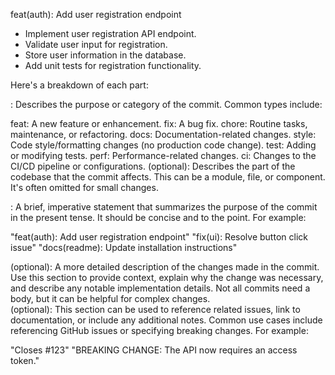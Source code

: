 feat(auth): Add user registration endpoint

- Implement user registration API endpoint.
- Validate user input for registration.
- Store user information in the database.
- Add unit tests for registration functionality.

Here's a breakdown of each part:

<type>: Describes the purpose or category of the commit. Common types include:

feat: A new feature or enhancement.
fix: A bug fix.
chore: Routine tasks, maintenance, or refactoring.
docs: Documentation-related changes.
style: Code style/formatting changes (no production code change).
test: Adding or modifying tests.
perf: Performance-related changes.
ci: Changes to the CI/CD pipeline or configurations.
<scope> (optional): Describes the part of the codebase that the commit affects. This can be a module, file, or component. It's often omitted for small changes.

<subject>: A brief, imperative statement that summarizes the purpose of the commit in the present tense. It should be concise and to the point. For example:

"feat(auth): Add user registration endpoint"
"fix(ui): Resolve button click issue"
"docs(readme): Update installation instructions"

<body> (optional): A more detailed description of the changes made in the commit. Use this section to provide context, explain why the change was necessary, and describe any notable implementation details. Not all commits need a body, but it can be helpful for complex changes.

<footer> (optional): This section can be used to reference related issues, link to documentation, or include any additional notes. Common use cases include referencing GitHub issues or specifying breaking changes. For example:

"Closes #123"
"BREAKING CHANGE: The API now requires an access token."

